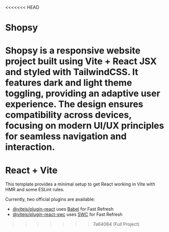 <<<<<<< HEAD
# Shopsy
Shopsy is a responsive website project built using Vite + React JSX and styled with TailwindCSS. It features dark and light theme toggling, providing an adaptive user experience. The design ensures compatibility across devices, focusing on modern UI/UX principles for seamless navigation and interaction.
=======
# React + Vite

This template provides a minimal setup to get React working in Vite with HMR and some ESLint rules.

Currently, two official plugins are available:

- [@vitejs/plugin-react](https://github.com/vitejs/vite-plugin-react/blob/main/packages/plugin-react/README.md) uses [Babel](https://babeljs.io/) for Fast Refresh
- [@vitejs/plugin-react-swc](https://github.com/vitejs/vite-plugin-react-swc) uses [SWC](https://swc.rs/) for Fast Refresh
>>>>>>> 7a64064 (Full Project)
